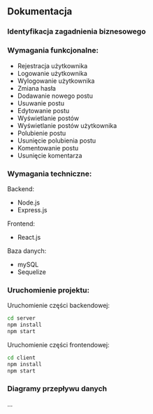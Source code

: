 ## Dokumentacja

### Identyfikacja zagadnienia biznesowego


### Wymagania funkcjonalne:
- Rejestracja użytkownika
- Logowanie użytkownika
- Wylogowanie użytkownika
- Zmiana hasła
- Dodawanie nowego postu
- Usuwanie postu
- Edytowanie postu
- Wyświetlanie postów
- Wyświetlanie postów użytkownika
- Polubienie postu
- Usunięcie polubienia postu
- Komentowanie postu
- Usunięcie komentarza

### Wymagania techniczne:

Backend:
- Node.js
- Express.js
  
Frontend:
- React.js

Baza danych:
- mySQL
- Sequelize

### Uruchomienie projektu:
Uruchomienie części backendowej:
```bash
cd server
npm install
npm start
```

Uruchomienie części frontendowej:
```bash
cd client
npm install
npm start
```

### Diagramy przepływu danych

...
